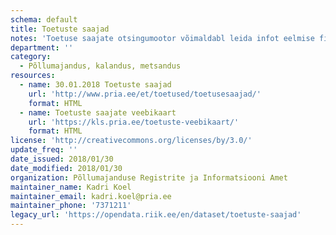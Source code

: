 ```yaml
---
schema: default
title: Toetuste saajad
notes: 'Toetuse saajate otsingumootor võimaldabl leida infot eelmise finantsaasta jooksul toetuseid saanute kohta. Juhime tähelepanu, et finantsaasta kestvus hõlmab perioodi 16.10.2014 kuni 15.10.2016.'
department: ''
category:
  - Põllumajandus, kalandus, metsandus
resources:
  - name: 30.01.2018 Toetuste saajad
    url: 'http://www.pria.ee/et/toetused/toetusesaajad/'
    format: HTML
  - name: Toetuste saajate veebikaart
    url: 'https://kls.pria.ee/toetuste-veebikaart/'
    format: HTML
license: 'http://creativecommons.org/licenses/by/3.0/'
update_freq: ''
date_issued: 2018/01/30
date_modified: 2018/01/30
organization: Põllumajanduse Registrite ja Informatsiooni Amet
maintainer_name: Kadri Koel
maintainer_email: kadri.koel@pria.ee
maintainer_phone: '7371211'
legacy_url: 'https://opendata.riik.ee/en/dataset/toetuste-saajad'
---
```

